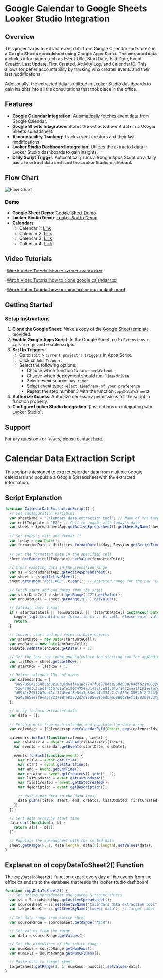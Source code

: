 # Google Calendar to Google Sheets Looker Studio Integration

## Overview

This project aims to extract event data from Google Calendar and store it in a Google Sheets spreadsheet using Google Apps Script. The extracted data includes information such as Event Title, Start Date, End Date, Event Creator, Last Update, First Created, Activity Log, and Calendar ID. This allows for better accountability by tracking who created events and their last modifications.

Additionally, the extracted data is utilized in Looker Studio dashboards to gain insights into all the consultations that took place in the office.

## Features

- **Google Calendar Integration**: Automatically fetches event data from Google Calendar.
- **Google Sheets Integration**: Stores the extracted event data in a Google Sheets spreadsheet.
- **Accountability Tracking**: Tracks event creators and their last modifications.
- **Looker Studio Dashboard Integration**: Utilizes the extracted data in Looker Studio dashboards to gain insights.
- **Daily Script Trigger**: Automatically runs a Google Apps Script on a daily basis to extract data and feed the Looker Studio dashboard.

## Flow Chart
![Flow Chart](https://i.ibb.co/wrKRm63/diagrama-drawio-2.png)

### Demo
- **Google Sheet Demo**: [Google Sheet Demo](https://docs.google.com/spreadsheets/d/1liepeB7uZDuwKyq3wZjjSy8qKixTkjxBZEPDTHuq7YM/edit?usp=sharing)
- **Looker Studio Demo**: [Looker Studio Demo](https://lookerstudio.google.com/reporting/2a8bfdcc-5fe8-403f-bf28-92565e05c518)
- **Calendars**:
  - Calendar 1: [Link](https://calendar.google.com/calendar/embed?src=53d4f063c5cbd84330fd1a7e18074754ad149afce51c04bf1472aaa17102aefa%40group.calendar.google.com&ctz=America%2FNew_York)
  - Calendar 2: [Link](https://calendar.google.com/calendar/embed?src=d69f1c80512b7def2cf17d9edf8e5da3c83eb44b334c7a7f050cf38640f8f244%40group.calendar.google.com&ctz=America%2FNew_York)
  - Calendar 3: [Link](https://calendar.google.com/calendar/embed?src=6a430b5ee8f9ea5a8237e8fe82533d7c8505e896edbaa5880c86ef117830b933%40group.calendar.google.com&ctz=America%2FNew_York)
  - Calendar 4: [Link](https://calendar.google.com/calendar/embed?src=9a9705841364b5ad8216b3ad6ef461ac7747f0e27841e26de539244dfe219863%40group.calendar.google.com&ctz=America%2FNew_York)

## Video Tutorials
-[Watch Video Tutorial how to extract events data](https://youtu.be/1cKc1VzYlpI)

-[Watch Video Tutorial how to clone google calendar tool](https://youtu.be/eW7maJzxtHI)

-[Watch Video Tutorial how to clone looker studio dashboard](https://youtu.be/jfdt8V68hUs)

## Getting Started

### Setup Instructions
1. **Clone the Google Sheet**: Make a copy of the [Google Sheet template](https://docs.google.com/spreadsheets/d/1liepeB7uZDuwKyq3wZjjSy8qKixTkjxBZEPDTHuq7YM/edit?usp=sharing) provided.
2. **Enable Google Apps Script**: In the Google Sheet, go to `Extensions` > `Apps Script` and enable scripts.
3. **Set Up Triggers**:
    - Go to `Edit` > `Current project's triggers` in Apps Script.
    - Click on `Add Trigger`.
    - Select the following options:
        - Choose which function to run: `checkCalendar`
        - Choose which deployment should run: `Time-driven`
        - Select event source: `Day timer`
        - Select event type: `select timeframe of your preference`
        - Repeat the step number 3 with the function `copyDataToSheet2`
4. **Authorize Access**: Authorize necessary permissions for the script to function properly.
5. **Configure Looker Studio Integration**: [Instructions on integrating with Looker Studio].

## Support
For any questions or issues, please contact [here](https://github.com/0xrphl/Google-calendar-events-analysis-Google-sheets-Google-App-Scripts-Looker-Studio-/issues/new).

# Calendar Data Extraction Script

This script is designed to extract calendar data from multiple Google calendars and populate a Google Spreadsheet with the extracted information.

## Script Explanation

```javascript
function CalendarDataExtractionScript() {
  // Set configuration variables
  var sheetName = "Calendars data extraction tool"; // Name of the target sheet
  var cellToUpdate = "E2"; // Cell to update with today's date
  var sheet = SpreadsheetApp.getActiveSpreadsheet().getSheetByName(sheetName); // Get the target sheet
  
  // Get today's date and format it
  var today = new Date();
  var formattedDate = Utilities.formatDate(today, Session.getScriptTimeZone(), "MM/dd/yyyy");
  
  // Set the formatted date in the specified cell
  sheet.getRange(cellToUpdate).setValue(formattedDate);
  
  // Clear existing data in the specified range
  var ss = SpreadsheetApp.getActiveSpreadsheet();
  var sheet = ss.getActiveSheet();
  sheet.getRange("A5:11000").clear(); // Adjusted range for the new "Calendar" column and the variable name column

  // Fetch start and end dates from the sheet
  var startDateCell = sheet.getRange("C2").getValue();
  var endDateCell = sheet.getRange("E2").getValue();

  // Validate date format
  if (!startDateCell || !endDateCell || !(startDateCell instanceof Date) || !(endDateCell instanceof Date)) {
    Logger.log("Invalid date format in C1 or E1 cell. Please enter valid dates (YYYY-MM-DD).");
    return;
  }

  // Convert start and end dates to Date objects
  var startDate = new Date(startDateCell);
  var endDate = new Date(endDateCell);
  endDate.setDate(endDate.getDate() + 1);

  // Get the last row index and calculate the starting row for appending new data
  var lastRow = sheet.getLastRow();
  var startRow = lastRow + 1;

  // Define calendar IDs and names
  var calendarIds = {
    "9a9705841364b5ad8216b3ad6ef461ac7747f0e27841e26de539244dfe219863@group.calendar.google.com": "Virtual Consultations Calendar",
    "53d4f063c5cbd84330fd1a7e18074754ad149afce51c04bf1472aaa17102aefa@group.calendar.google.com": "Boston Consultations Calendar",
    "d69f1c80512b7def2cf17d9edf8e5da3c83eb44b334c7a7f050cf38640f8f244@group.calendar.google.com": "Dallas Consultations Calendar",
    "6a430b5ee8f9ea5a8237e8fe82533d7c8505e896edbaa5880c86ef117830b933@group.calendar.google.com": "New York Consultations Calendar"
  };

  // Array to hold extracted data
  var data = [];
  
  // Fetch events from each calendar and populate the data array
  var calendars = [CalendarApp.getCalendarById(Object.keys(calendarIds)[0]), CalendarApp.getCalendarById(Object.keys(calendarIds)[1]), CalendarApp.getCalendarById(Object.keys(calendarIds)[2]), CalendarApp.getCalendarById(Object.keys(calendarIds)[3])];

  calendars.forEach(function(calendar, index) {
    var calendarId = Object.values(calendarIds)[index];
    var events = calendar.getEvents(startDate, endDate);

    events.forEach(function(event) {
      var title = event.getTitle();
      var start = event.getStartTime();
      var end = event.getEndTime();
      var creator = event.getCreators().join(", ");
      var lastUpdated = event.getLastUpdated();
      var firstCreated = event.getDateCreated();
      var description = event.getDescription();

      // Push event data to the data array
      data.push([title, start, end, creator, lastUpdated, firstCreated, description, calendarId]);
    });
  });

  // Sort data array by start time
  data.sort(function(a, b) {
    return a[1] - b[1];
  });

  // Populate the spreadsheet with the sorted data
  sheet.getRange(5, 1, data.length, data[0].length).setValues(data);
}
```

## Explanation of copyDataToSheet2() Function
The `copyDataToSheet2()` function export every day all the events from the office calendars to the database that feeds the looker studio dashboard

```javascript
function copyDataToSheet2() {
  // Get active spreadsheet and source & target sheets
  var ss = SpreadsheetApp.getActiveSpreadsheet();
  var sourceSheet = ss.getSheetByName("Calendars data extraction tool"); // Source sheet
  var targetSheet = ss.getSheetByName("Looker data"); // Target sheet

  // Get data range from source sheet
  var sourceRange = sourceSheet.getRange("A2:H");

  // Get values from the range
  var data = sourceRange.getValues();

  // Get the dimensions of the source range
  var numRows = sourceRange.getNumRows();
  var numCols = sourceRange.getNumColumns();

  // Paste data to target sheet
  targetSheet.getRange(2, 1, numRows, numCols).setValues(data);
}
```